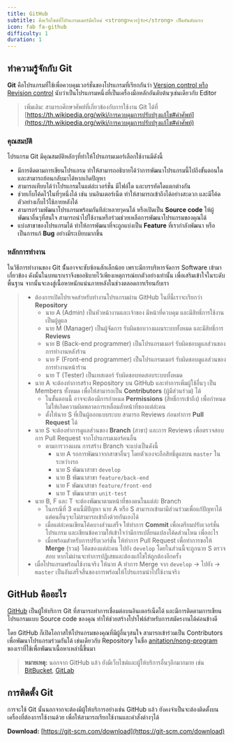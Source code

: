 ```yaml
---
title: GitHub
subtitle: คือเว็บไซต์ที่โปรแกรมเมอร์มือใหม่ <strong>ควรรู้จัก</strong> เป็นอันดับแรก
icon: fab fa-github
difficulty: 1
duration: 1
---
```


## ทำความรู้จักกับ Git

**Git** คือโปรแกรมที่ใช้เพื่อควบคุมเวอร์ชั่นของโปรแกรมที่เรียกกันว่า [Version control หรือ Revision control](https://th.wikipedia.org/wiki/การควบคุมการปรับปรุงแก้ไข) นับว่าเป็นโปรแกรมหนึ่งที่เป็นเครื่องมือหลักอันดับต้นๆเช่นเดียวกับ Editor

> เพิ่มเติม: สามารถศึกษาศัพท์ที่เกี่ยวข้องกับการใช้งาน Git ได้ที่ [https://th.wikipedia.org/wiki/การควบคุมการปรับปรุงแก้ไข#คำศัพท์](https://th.wikipedia.org/wiki/การควบคุมการปรับปรุงแก้ไข#คำศัพท์)

### คุณสมบัติ

โปรแกรม Git มีคุณสมบัติหลักๆที่ทำให้โปรแกรมเมอร์เลือกใช้งานมีดังนี้

- มีการติดตามการเขียนโปรแกรม ทำให้สามารถอธิบายได้ว่าการพัฒนาโปรแกรมนี้ไปถึงขั้นตอนใด และสามารถย้อนกลับมาได้หากเกิดปัญหา
- สามารถเทียบได้ว่าโปรแกรมในแต่ล่ะเวอร์ชั่น มีไฟล์ใด และบรรทัดใดแตกต่างกัน
- ช่วยเก็บโค้ดไว้ในที่ๆหนึ่งได้ เช่น บนอินเตอร์เน็ต ทำให้สามารถเข้าถึงได้อย่างสะดวก และมีโค้ดตัวอย่างเก็บไว้ใช้ภายหลังได้
- สามารถร่วมพัฒนาโปรแกรมพร้อมกันทีล่ะหลายๆคนได้ หรือเปิดเป็น **Source code** ให้ผู้พัฒนาอื่นๆที่สนใจ สามารถนำไปใช้งานหรือร่วมช่วยเหลือการพัฒนาโปรแกรมของคุณได้
- แบ่งสาขาของโปรแกรมได้ ทำให้การพัฒนาที่จะถูกแบ่งเป็น **Feature** ที่เรากำลังพัฒนา หรือเป็นการแก้ **Bug** อย่างมีระเบียบมากขึ้น

### หลักการทำงาน

ในวิธีการทำงานของ Git นั้้นอาจจะซับซ้อนสักเล็กน้อย เพราะมีการบริหารจัดการ Software เข้ามาเกี่ยวข้อง ดังนั้นในบทแรกเราจึงขออธิบายไว้เพียงเหตุการณ์ยกตัวอย่างเท่านั้น เพื่อเสริมเข้าใจในระดับพื้นฐาน จากนั้นจะลงสู่เนื้อหาหนักแน่นภายหลังในช่วงตลอดการเรียนกับเรา

> - ต้องการเปิดโปรเจคสำหรับทำงานโปรแกรมผ่าน GitHub ในที่นี้เราจะเรียกว่า **Repository**
>   - นาย A (Admin) เป็นหัวหน้างานและเจ้าของ มีหน้าที่ควบคุม และมีสิทธิ์การใช้งานเป็นผู้ดูแล
>   - นาย M (Manager) เป็นผู้จัดการ รับผิดชอบวางแผนระบบทั้งหมด และมีสิทธิ์การ **Reviews**
>   - นาย B (Back-end programmer) เป็นโปรแกรมเมอร์ รับผิดชอบดูแลส่วนของการทำงานหลังร้าน
>   - นาย F (Front-end programmer) เป็นโปรแกรมเมอร์ รับผิดชอบดูแลส่วนของการทำงานหน้าร้าน
>   - นาย T (Tester) เป็นเทสเตอร์ รับผิดชอบทดสอบระบบทั้งหมด
> - นาย A จะต้องทำการสร้าง Repository บน GitHub และทำการเพิ่มผู้ใช้อื่นๆ เป็น Members ทั้งหมด เพื่อให้สามารถเป็น **Contributors** (ผู้มีส่วนร่วม) ได้
>   - ในขั้นตอนนี้ อาจจะต้องมีการกำหนด **Permissions** (สิทธิ์การเข้าถึง) เพื่อกำหนดไม่ให้เกิดความผิดพลาดการเหลื่อมล้ำหน้าที่ของแต่ล่ะคน
>   - ตั้งให้นาย S ที่เป็นผู้ออกแบบระบบ สามารถ Reviews ก่อนทำการ **Pull Request** ได้
> - นาย S จะต้องทำการดูแลส่วนของ **Branch** (สาขา) และการ Reviews เพื่อตรวจสอบการ Pull Request จากโปรแกรมเมอร์คนอื่น
>   - ตามการวางแผน การสร้าง Branch จะแบ่งเป็นดังนี้
>     - นาย A รอการพัฒนาจากสาขาอื่นๆ โดยตัวเองจะถือสิทธิ์ดูแลบน `master` ในระหว่างรอ
>     - นาย S พัฒนาสาขา `develop`
>     - นาย B พัฒนาสาขา `feature/back-end`
>     - นาย F พัฒนาสาขา `feature/front-end`
>     - นาย T พัฒนาสาขา `unit-test`
> - นาย B, F และ T จะต้องพัฒนาตามหน้าที่ของตนในแต่ล่ะ Branch
>   - ในกรณีที่ 3 คนนี้มีปัญหา นาย A หรือ S สามารถเข้ามามีส่วนร่วมเพื่อแก้ปัญหาได้ แต่คนอื่นๆจะไม่สามารถเข้าถึงด้วยกันเองได้
>   - เมื่อแต่ล่ะคนเขียนโค้ดบางส่วนเสร็จ ให้ทำการ **Commit** เพื่อเตรียมปรับเวอร์ชั่นโปรแกรม และเขียนข้อความให้เข้าใจว่ามีการเปลี่ยนแปลงโค้ดส่วนไหน เพื่ออะไร
>   - เมื่อพร้อมสำหรับการปรับเวอร์ชั่น ให้ทำการ Pull Request เพื่อทำการขอให้ **Merge** (รวม) โค้ดของแต่ล่ะคน ไปยัง `develop` โดยในส่วนนี้จะถูกนาย S ตรวจสอบ หากไม่ผ่านจะทำการปฎิเสธและต้องแก้ไขให้ถูกต้องอีกครั้ง
> - เมื่อโปรแกรมพร้อมใช้งานจริง ให้นาย A ทำการ Merge จาก `develop` -> ไปยัง -> `master` เป็นอันเสร็จสิ้นของการพร้อมให้โปรแกรมนำไปใช้งานจริง

## GitHub คืออะไร

[GitHub](https://github.com/) เป็นผู้ให้บริการ Git ที่สามารถทำการเชื่อมต่อบนอินเตอร์เน็ตได้ และมีการติดตามการเขียนโปรแกรมแบบ Source code ของคุณ ทำให้ช่วยสร้างโปรไฟล์สำหรับการสมัครงานได้ค่อนข้างดี

โดย GitHub ก็เปิดโอกาสให้โปรแกรมของคุณที่มีผู้อื่นๆสนใจ สามารถเข้าร่วมเป็น Contributors เพื่อพัฒนาโปรแกรมร่วมกันได้ เช่นเดียวกับ Repository ในชื่อ [anitation/nong-program](https://github.com/anitation/nong-program) ของเราที่ใช้เพื่อพัฒนาเนื้อหาเหล่านี้ขึ้นมา

> **หมายเหตุ:** นอกจาก GitHub แล้ว ยังมีเว็บไซต์และผู้ให้บริการอื่นๆอีกมากมาย เช่น [BitBucket](https://bitbucket.org/), [GitLab](https://gitlab.com/)

## การติดตั้ง Git

การจะใช้ Git นั้นนอกจากจะต้องมีผู้ให้บริการอย่างเช่น GitHub แล้ว ยังคงจำเป็นจะต้องติดตั้งบนเครื่องที่ต้องการใช้งานด้วย เพื่อให้สามารถเรียกใช้งานและคำสั่งต่างๆได้

**Download:** [https://git-scm.com/download](https://git-scm.com/download)
